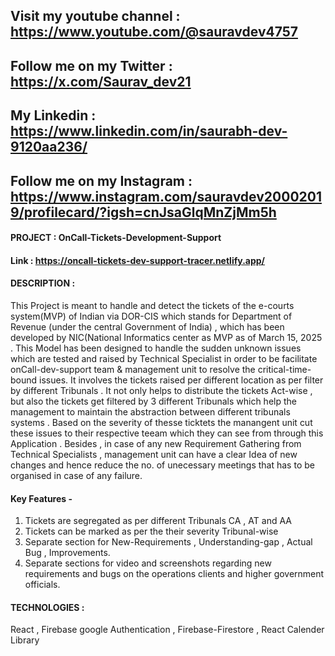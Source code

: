 ## Visit my youtube channel : https://www.youtube.com/@sauravdev4757
## Follow me on my Twitter : https://x.com/Saurav_dev21
## My Linkedin : https://www.linkedin.com/in/saurabh-dev-9120aa236/
## Follow me on my Instagram : https://www.instagram.com/sauravdev20002019/profilecard/?igsh=cnJsaGlqMnZjMm5h 

#### PROJECT : OnCall-Tickets-Development-Support


#### Link : https://oncall-tickets-dev-support-tracer.netlify.app/

#### DESCRIPTION : 

This Project is meant to handle and detect the tickets of the e-courts system(MVP) of Indian via DOR-CIS which stands for Department of Revenue  (under the central Government of India) , which has been developed by NIC(National Informatics center as MVP as of March 15, 2025 . This Model has been designed to handle the sudden unknown issues which are tested and raised by Technical Specialist in order to be facilitate onCall-dev-support team & management unit to resolve the critical-time-bound issues. It involves the tickets raised per different location as per filter by different Tribunals . It not only helps to distribute the tickets Act-wise , but also the tickets get filtered by 3 different Tribunals which help the management to maintain the abstraction between different tribunals systems . Based on the severity of thesse ticktets the manangent unit cut these issues to their respective teeam which they can see from through this Application . Besides , in case of any new Requirement Gathering from Technical Specialists , management unit can have a clear Idea of new changes and hence reduce the no. of unecessary meetings that has to be organised in case of any failure.

#### Key Features - 
1) Tickets are segregated as per different Tribunals CA , AT and AA
2) Tickets can be marked as per the their severity Tribunal-wise
3) Separate section for New-Requirements , Understanding-gap , Actual Bug , Improvements.
4) Separate sections for video and screenshots regarding new requirements and bugs on the operations clients and higher government officials.
   

#### TECHNOLOGIES :
React , Firebase google Authentication , Firebase-Firestore , React Calender Library




   












